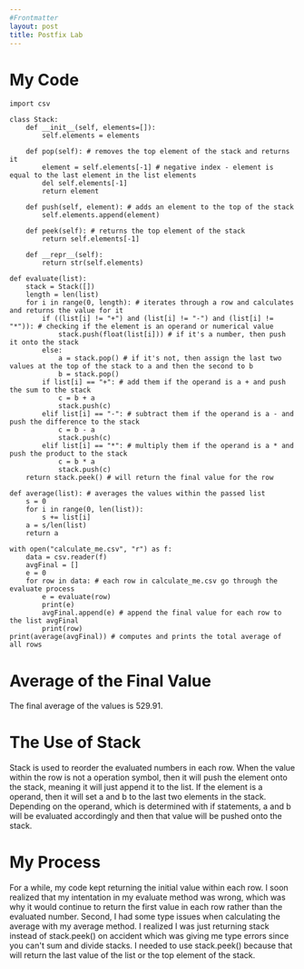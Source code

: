 ```yaml
---
#Frontmatter
layout: post
title: Postfix Lab
---
```


# My Code
```
import csv

class Stack:
    def __init__(self, elements=[]): 
        self.elements = elements
    
    def pop(self): # removes the top element of the stack and returns it 
        element = self.elements[-1] # negative index - element is equal to the last element in the list elements 
        del self.elements[-1] 
        return element
    
    def push(self, element): # adds an element to the top of the stack 
        self.elements.append(element)
    
    def peek(self): # returns the top element of the stack
        return self.elements[-1]

    def __repr__(self):
        return str(self.elements)

def evaluate(list):
    stack = Stack([])
    length = len(list)
    for i in range(0, length): # iterates through a row and calculates and returns the value for it 
        if ((list[i] != "+") and (list[i] != "-") and (list[i] != "*")): # checking if the element is an operand or numerical value 
            stack.push(float(list[i])) # if it's a number, then push it onto the stack 
        else:
            a = stack.pop() # if it's not, then assign the last two values at the top of the stack to a and then the second to b
            b = stack.pop()
        if list[i] == "+": # add them if the operand is a + and push the sum to the stack
            c = b + a
            stack.push(c)
        elif list[i] == "-": # subtract them if the operand is a - and push the difference to the stack
            c = b - a
            stack.push(c)
        elif list[i] == "*": # multiply them if the operand is a * and push the product to the stack
            c = b * a
            stack.push(c)
    return stack.peek() # will return the final value for the row 

def average(list): # averages the values within the passed list 
    s = 0
    for i in range(0, len(list)):
        s += list[i]
    a = s/len(list)
    return a

with open("calculate_me.csv", "r") as f:
    data = csv.reader(f)
    avgFinal = []
    e = 0
    for row in data: # each row in calculate_me.csv go through the evaluate process
        e = evaluate(row)
        print(e)
        avgFinal.append(e) # append the final value for each row to the list avgFinal
        print(row)
print(average(avgFinal)) # computes and prints the total average of all rows 
```
# Average of the Final Value 
The final average of the values is 529.91.

#  The Use of Stack
Stack is used to reorder the evaluated numbers in each row. When the value within the row is not a operation symbol, then it will push the element onto the stack, meaning it will just append it to the list. If the element is a operand, then it will set a and b to the last two elements in the stack. Depending on the operand, which is determined with if statements, a and b will be evaluated accordingly and then that value will be pushed onto the stack. 

# My Process
For a while, my code kept returning the initial value within each row. I soon realized that my intentation in my evaluate method was wrong, which was why it would continue to return the first value in each row rather than the evaluated number. Second, I had some type issues when calculating the average with my average method. I realized I was just returning stack instead of stack.peek() on accident which was giving me type errors since you can't sum and divide stacks. I needed to use stack.peek() because that will return the last value of the list or the top element of the stack.